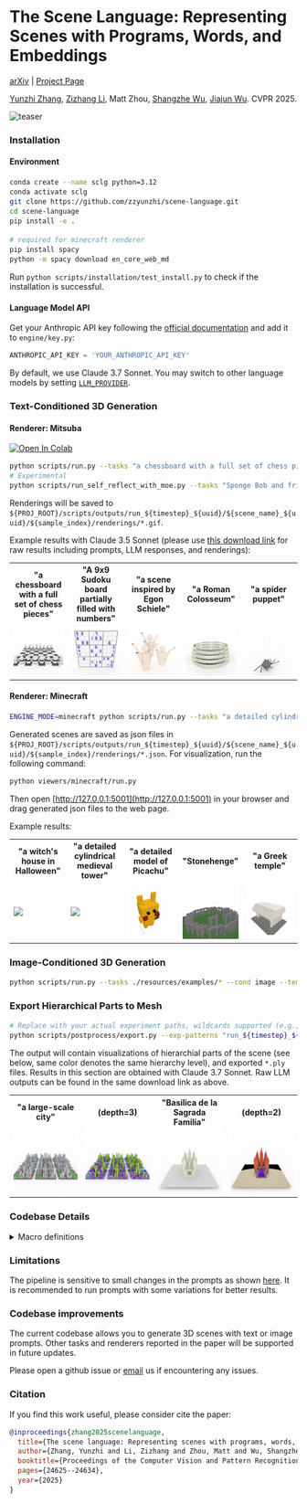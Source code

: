 # The Scene Language: Representing Scenes with Programs, Words, and Embeddings

[arXiv](https://arxiv.org/abs/2410.16770) | [Project Page](https://ai.stanford.edu/~yzzhang/projects/scene-language/)

[Yunzhi Zhang](https://cs.stanford.edu/~yzzhang), [Zizhang Li](https://kyleleey.github.io/), Matt Zhou, [Shangzhe Wu](https://elliottwu.com/), [Jiajun Wu](https://jiajunwu.com/). CVPR 2025.

![teaser](resources/assets/representation.png)

### Installation

#### Environment

```bash
conda create --name sclg python=3.12
conda activate sclg
git clone https://github.com/zzyunzhi/scene-language.git
cd scene-language
pip install -e .

# required for minecraft renderer
pip install spacy
python -m spacy download en_core_web_md

```
<!-- pip install mitsuba  # tested for mitsuba==3.6.4
pip install unidecode Pillow anthropic transforms3d astor ipdb scipy jaxtyping imageio tqdm trimesh -->

<!-- pip install --force-reinstall numpy==1.26.4  # to be compatible with transforms3d -->

<!-- If you want run neural renderers:
```bash
pip install opencv-python plyfile adan-pytorch plotly
``` -->

Run `python scripts/installation/test_install.py` to check if the installation is successful. 

#### Language Model API
Get your Anthropic API key following the [official documentation](https://docs.anthropic.com/en/api/getting-started#accessing-the-api)
and add it to `engine/key.py`:
```python
ANTHROPIC_API_KEY = 'YOUR_ANTHROPIC_API_KEY'
```

<!-- OPENAI_API_KEY = 'YOUR_OPENAI_API_KEY'  # optional, required for `LLM_PROVIDER='gpt'` -->
By default, we use Claude 3.7 Sonnet. You may switch to other language models by setting [`LLM_PROVIDER`](engine/constants.py#51).


### Text-Conditioned 3D Generation

#### Renderer: Mitsuba
[![Open In Colab](https://colab.research.google.com/assets/colab-badge.svg)](https://colab.research.google.com/github/zzyunzhi/scene-language/blob/main/colab/text_to_scene.ipynb)

```bash
python scripts/run.py --tasks "a chessboard with a full set of chess pieces" 
# Experimental
python scripts/run_self_reflect_with_moe.py --tasks "Sponge Bob and friends"
```
Renderings will be saved to `${PROJ_ROOT}/scripts/outputs/run_${timestep}_${uuid}/${scene_name}_${uuid}/${sample_index}/renderings/*.gif`. 

Example results with Claude 3.5 Sonnet (please use [this download link](https://downloads.cs.stanford.edu/viscam/SceneLanguage/resources/results.zip) for raw results including prompts, LLM responses, and renderings):

<table>
<tr>
<th width="20%">"a chessboard with a full set of chess pieces"</th>
<th width="20%">"A 9x9 Sudoku board partially filled with numbers"</th>
<th width="20%">"a scene inspired by Egon Schiele"</th>
<th width="20%">"a Roman Colosseum"</th>
<th width="20%">"a spider puppet"</th>
</tr>
<tr>
<td><img src="resources/results/mitsuba/a_chessboard_with_a_full_set_of_chess_pieces_f44954b0-838f-5dd5-8379-2f0edff77400/1/renderings/exposed_chessboard_with_pieces_rover_background_rendering_traj.gif" width="100%"></td>
<td><img src="resources/results/mitsuba/A_9x9_Sudoku_board_partially_filled_with_numbers_8eccefdc-5835-56dc-85b4-b98006013597/2/renderings/exposed_sudoku_board_rover_background_rendering_traj.gif" width="100%"></td>
<td><img src="resources/results/mitsuba/a_scene_inspired_by_Egon_Schiele_72beffd6-1531-5700-894f-f86bb06b7b30/0/renderings/exposed_schiele_composition_rover_background_rendering_traj.gif" width="100%"></td>
<td><img src="resources/results/mitsuba/Roman_Colosseum_2640d6cf-75e7-5440-b4c4-e072884ef6b3/3/renderings/exposed_roman_colosseum_rover_background_rendering_traj.gif" width="100%"></td>
<td><img src="resources/results/mitsuba/a_spider_puppet_24f4f0f9-7b54-5eac-a54f-1cd06d97a043/0/renderings/exposed_spider_puppet_rover_background_rendering_traj.gif" width="100%"></td>
</tr>
</table>

#### Renderer: Minecraft

```bash
ENGINE_MODE=minecraft python scripts/run.py --tasks "a detailed cylindrical medieval tower"
```
Generated scenes are saved as json files in `${PROJ_ROOT}/scripts/outputs/run_${timestep}_${uuid}/${scene_name}_${uuid}/${sample_index}/renderings/*.json`.
For visualization, run the following command:
```bash
python viewers/minecraft/run.py
```
Then open [http://127.0.0.1:5001](http://127.0.0.1:5001) in your browser
and drag generated json files to the web page.

Example results:

<table>
<tr>
<th width="20%">"a witch's house in Halloween"</th>
<th width="20%">"a detailed cylindrical medieval tower"</th>
<th width="20%">"a detailed model of Picachu"</th>
<th width="20%">"Stonehenge"</th>
<th width="20%">"a Greek temple"</th>
</tr>
<tr>
<td><img src="resources/results/minecraft-screenshots/witch.gif" width="100%"></td>
<td><img src="resources/results/minecraft-screenshots/medieval.gif" width="100%"></td>
<td><img src="resources/results/minecraft-screenshots/pikachu.png" width="100%"></td>
<td><img src="resources/results/minecraft-screenshots/stonehenge.png" width="100%"></td>
<td><img src="resources/results/minecraft-screenshots/greek.png" width="100%"></td>
</tr>
</table>


### Image-Conditioned 3D Generation
```bash
python scripts/run.py --tasks ./resources/examples/* --cond image --temperature 0.8
```

### Export Hierarchical Parts to Mesh

```bash
# Replace with your actual experiment paths, wildcards supported (e.g., "run_*/*/0" or "**/*")
python scripts/postprocess/export.py --exp-patterns "run_${timestep}_${uuid}/${scene_name}_${uuid}/${sample_index}"
```
The output will contain visualizations of hierarchial parts of the scene (see below, same color denotes the same hierarchy level), and exported `*.ply` files. Results in this section are obtained with Claude 3.7 Sonnet. Raw LLM outputs can be found in the same download link as above. 

<table>
<tr>
<th width="20%">"a large-scale city"</th>
<!-- <th width="20%">(depth=2)</th> -->
<th width="20%">(depth=3)</th>
<th width="20%">"Basilica de la Sagrada Familia"</th>
<th width="20%">(depth=2)</th>
</tr>
<tr>
<td><img src="resources/results/moe/a_large-scale_city_3ae587ad-27ad-595a-9d9f-ac80c2f671c8/expert_03_refl_00_writer/renderings/exposed_city_rover_background_rendering_traj.gif" width="100%"></td>
<!-- <td><img src="logs/export/moe/a_large-scale_city_3ae587ad-27ad-595a-9d9f-ac80c2f671c8/expert_03_refl_00_writer/all_city_rover_background_depth_02_frame_00/rendering_traj_000.png" width="100%"></td> -->
<td><img src="logs/export/moe/a_large-scale_city_3ae587ad-27ad-595a-9d9f-ac80c2f671c8/expert_03_refl_00_writer/all_city_rover_background_depth_03_frame_00/rendering_traj_000.png" width="100%"></td>
<td><img src="resources/results/moe/Basilica_de_la_Sagrada_Familia_20fa601b-6d24-557a-a9cf-ff686568f4fe/expert_00_refl_02_writer/renderings/exposed_sagrada_familia_rover_background_rendering_traj.gif" width="100%"></td>
<td><img src="logs/export/moe/Basilica_de_la_Sagrada_Familia_20fa601b-6d24-557a-a9cf-ff686568f4fe/expert_00_refl_02_writer/all_sagrada_familia_rover_background_depth_02_frame_00/rendering_traj_000.png" width="100%"></td>
</tr>
</table>


### Codebase Details

<details>
<summary>Macro definitions</summary>


The following table lists helper functions defined in [this](scripts/outputs/stubgen/20241020-145124-exposed-calc/header.pyi) file  in accordance with expressions defined in the domain-specific language (DSL) (Tables 2 and 5 of the paper):

| Implementation | DSL |
|----------------------|----------------|
| `register`           | `bind`         |
| `library_call`       | `call`         |
| `primitive_call`     | `call`         |
| `loop`               | `union-loop`   |
| `concat_shapes`      | `union`        |
| `transform_shape`    | `transform`    |
| `rotation_matrix`    | `rotation`     |
| `translation_matrix` | `translate`    |
| `scale_matrix`       | `scale`        |
| `reflection_matrix`  | `reflect`      |
| `compute_shape_center` | `compute-shape-center` |
| `compute_shape_min`  | `compute-shape-min` |
| `compute_shape_max`  | `compute-shape-max` |
| `compute_shape_sizes` | `compute-shape-sizes` |


</details>

### Limitations

The pipeline is sensitive to small changes in the prompts as shown [here](https://ai.stanford.edu/~yzzhang/projects/scene-language/#failure). 
It is recommended to run prompts with some variations for better results. 

### Codebase improvements

The current codebase allows you to generate 3D scenes with text or image prompts. 
Other tasks and renderers reported in the paper will be supported in future updates. 

Please open a github issue or [email](mailto:yzzhang@cs.stanford.edu) us if encountering any issues. 

### Citation

If you find this work useful, please consider cite the paper:

```bibtex
@inproceedings{zhang2025scenelanguage,
  title={The scene language: Representing scenes with programs, words, and embeddings},
  author={Zhang, Yunzhi and Li, Zizhang and Zhou, Matt and Wu, Shangzhe and Wu, Jiajun},
  booktitle={Proceedings of the Computer Vision and Pattern Recognition Conference},
  pages={24625--24634},
  year={2025}
}
```
